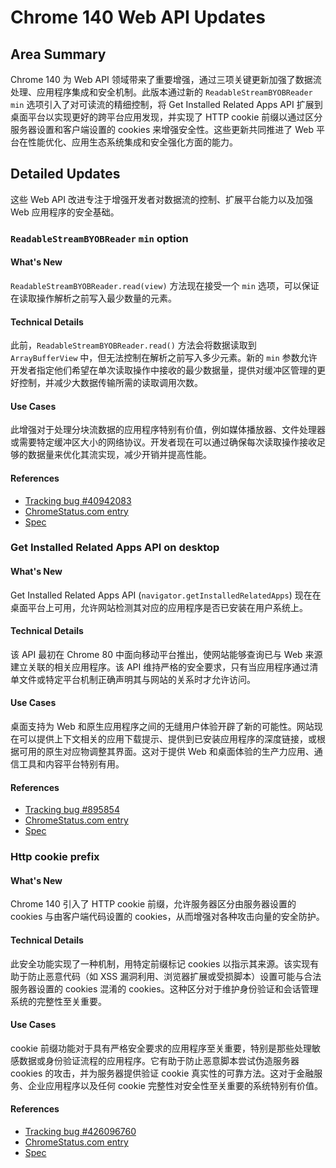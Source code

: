 # Chrome 140 Web API Updates

## Area Summary

Chrome 140 为 Web API 领域带来了重要增强，通过三项关键更新加强了数据流处理、应用程序集成和安全机制。此版本通过新的 `ReadableStreamBYOBReader` `min` 选项引入了对可读流的精细控制，将 Get Installed Related Apps API 扩展到桌面平台以实现更好的跨平台应用发现，并实现了 HTTP cookie 前缀以通过区分服务器设置和客户端设置的 cookies 来增强安全性。这些更新共同推进了 Web 平台在性能优化、应用生态系统集成和安全强化方面的能力。

## Detailed Updates

这些 Web API 改进专注于增强开发者对数据流的控制、扩展平台能力以及加强 Web 应用程序的安全基础。

### `ReadableStreamBYOBReader` `min` option

#### What's New
`ReadableStreamBYOBReader.read(view)` 方法现在接受一个 `min` 选项，可以保证在读取操作解析之前写入最少数量的元素。

#### Technical Details
此前，`ReadableStreamBYOBReader.read()` 方法会将数据读取到 `ArrayBufferView` 中，但无法控制在解析之前写入多少元素。新的 `min` 参数允许开发者指定他们希望在单次读取操作中接收的最少数据量，提供对缓冲区管理的更好控制，并减少大数据传输所需的读取调用次数。

#### Use Cases
此增强对于处理分块流数据的应用程序特别有价值，例如媒体播放器、文件处理器或需要特定缓冲区大小的网络协议。开发者现在可以通过确保每次读取操作接收足够的数据量来优化其流实现，减少开销并提高性能。

#### References
- [Tracking bug #40942083](https://issues.chromium.org/issues/40942083)
- [ChromeStatus.com entry](https://chromestatus.com/feature/6396991665602560)
- [Spec](https://streams.spec.whatwg.org/#byob-reader-read)

### Get Installed Related Apps API on desktop

#### What's New
Get Installed Related Apps API (`navigator.getInstalledRelatedApps`) 现在在桌面平台上可用，允许网站检测其对应的应用程序是否已安装在用户系统上。

#### Technical Details
该 API 最初在 Chrome 80 中面向移动平台推出，使网站能够查询已与 Web 来源建立关联的相关应用程序。该 API 维持严格的安全要求，只有当应用程序通过清单文件或特定平台机制正确声明其与网站的关系时才允许访问。

#### Use Cases
桌面支持为 Web 和原生应用程序之间的无缝用户体验开辟了新的可能性。网站现在可以提供上下文相关的应用下载提示、提供到已安装应用程序的深度链接，或根据可用的原生对应物调整其界面。这对于提供 Web 和桌面体验的生产力应用、通信工具和内容平台特别有用。

#### References
- [Tracking bug #895854](https://issues.chromium.org/issues/895854)
- [ChromeStatus.com entry](https://chromestatus.com/feature/5695378309513216)
- [Spec](https://wicg.github.io/get-installed-related-apps/spec)

### Http cookie prefix

#### What's New
Chrome 140 引入了 HTTP cookie 前缀，允许服务器区分由服务器设置的 cookies 与由客户端代码设置的 cookies，从而增强对各种攻击向量的安全防护。

#### Technical Details
此安全功能实现了一种机制，用特定前缀标记 cookies 以指示其来源。该实现有助于防止恶意代码（如 XSS 漏洞利用、浏览器扩展或受损脚本）设置可能与合法服务器设置的 cookies 混淆的 cookies。这种区分对于维护身份验证和会话管理系统的完整性至关重要。

#### Use Cases
cookie 前缀功能对于具有严格安全要求的应用程序至关重要，特别是那些处理敏感数据或身份验证流程的应用程序。它有助于防止恶意脚本尝试伪造服务器 cookies 的攻击，并为服务器提供验证 cookie 真实性的可靠方法。这对于金融服务、企业应用程序以及任何 cookie 完整性对安全性至关重要的系统特别有价值。

#### References
- [Tracking bug #426096760](https://issues.chromium.org/issues/426096760)
- [ChromeStatus.com entry](https://chromestatus.com/feature/5170139586363392)
- [Spec](https://github.com/httpwg/http-extensions/pull/3110)